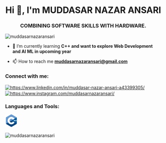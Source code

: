 <h1 align="center">Hi 👋, I'm MUDDASAR NAZAR ANSARI</h1>
<h3 align="center">COMBINING SOFTWARE SKILLS WITH HARDWARE.</h3>

<p align="left"> <img src="https://komarev.com/ghpvc/?username=muddasarnazaransari&label=Profile%20views&color=0e75b6&style=flat" alt="muddasarnazaransari" /> </p>

- 🌱 I’m currently learning **C++ and want to explore Web Development and AI ML in upcoming year**

- 📫 How to reach me **muddasarnazaransari@gmail.com**

<h3 align="left">Connect with me:</h3>
<p align="left">
<a href="https://linkedin.com/in/https://www.linkedin.com/in/muddasar-nazar-ansari-a43399305/" target="blank"><img align="center" src="https://raw.githubusercontent.com/rahuldkjain/github-profile-readme-generator/master/src/images/icons/Social/linked-in-alt.svg" alt="https://www.linkedin.com/in/muddasar-nazar-ansari-a43399305/" height="30" width="40" /></a>
<a href="https://instagram.com/https://www.instagram.com/muddasarnazaransari/" target="blank"><img align="center" src="https://raw.githubusercontent.com/rahuldkjain/github-profile-readme-generator/master/src/images/icons/Social/instagram.svg" alt="https://www.instagram.com/muddasarnazaransari/" height="30" width="40" /></a>
</p>

<h3 align="left">Languages and Tools:</h3>
<p align="left"> <a href="https://www.w3schools.com/cpp/" target="_blank" rel="noreferrer"> <img src="https://raw.githubusercontent.com/devicons/devicon/master/icons/cplusplus/cplusplus-original.svg" alt="cplusplus" width="40" height="40"/> </a> </p>

<p><img align="center" src="https://github-readme-streak-stats.herokuapp.com/?user=muddasarnazaransari&" alt="muddasarnazaransari" /></p>

